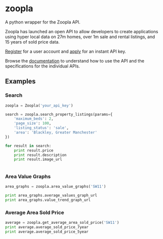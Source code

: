 # zoopla
A python wrapper for the Zoopla API.

Zoopla has launched an open API to allow developers to create applications using hyper local data on 27m homes, over 1m sale and rental listings, and 15 years of sold price data.

[Register](http://developer.zoopla.com/member/register/) for a user account and [apply](http://developer.zoopla.com/member/register/) for an instant API key.

Browse the [documentation](http://developer.zoopla.com/docs/) to understand how to use the API and the specifications for the individual APIs.

## Examples

### Search
```python
zoopla = Zoopla('your_api_key')

search = zoopla.search_property_listings(params={
    'maximum_beds': 2,
    'page_size': 100,
    'listing_status': 'sale',
    'area': 'Blackley, Greater Manchester'
})

for result in search:
    print result.price
    print result.description
    print result.image_url
  
```

### Area Value Graphs

```python
area_graphs = zoopla.area_value_graphs('SW11')

print area_graphs.average_values_graph_url
print area_graphs.value_trend_graph_url

```

### Average Area Sold Price

```python
average = zoopla.get_average_area_sold_price('SW11')
print average.average_sold_price_7year
print average.average_sold_price_5year
```
